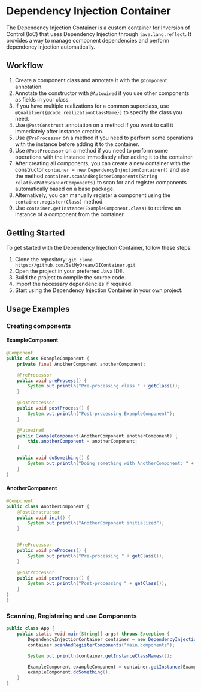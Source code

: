 # Dependency Injection Container

The Dependency Injection Container is a custom container for Inversion of Control (IoC) that uses Dependency Injection through `java.lang.reflect`. It provides a way to manage component dependencies and perform dependency injection automatically.

## Workflow

1. Create a component class and annotate it with the `@Component` annotation.
2. Annotate the constructor with `@Autowired` if you use other components as fields in your class.
3. If you have multiple realizations for a common superclass, use `@Qualifier({@code realizationClassName})` to specify the class you need.
4. Use `@PostConstruct` annotation on a method if you want to call it immediately after instance creation.
5. Use `@PreProcessor` on a method if you need to perform some operations with the instance before adding it to the container.
6. Use `@PostProcessor` on a method if you need to perform some operations with the instance immediately after adding it to the container.
7. After creating all components, you can create a new container with the constructor `container = new DependencyInjectionContainer()` and use the method `container.scanAndRegisterComponents(String relativePathScanForComponents)` to scan for and register components automatically based on a base package.
8. Alternatively, you can manually register a component using the `container.register(Class)` method.
9. Use `container.getInstance(ExampleComponent.class)` to retrieve an instance of a component from the container.

## Getting Started

To get started with the Dependency Injection Container, follow these steps:

1. Clone the repository: `git clone https://github.com/SetMyDream/DIContainer.git`
2. Open the project in your preferred Java IDE.
3. Build the project to compile the source code.
4. Import the necessary dependencies if required.
5. Start using the Dependency Injection Container in your own project.

## Usage Examples

### Creating components

#### ExampleComponent
```java
@Component
public class ExampleComponent {
    private final AnotherComponent anotherComponent;

    @PreProcessor
    public void preProcess() {
        System.out.println("Pre-processing class " + getClass());
    }

    @PostProcessor
    public void postProcess() {
        System.out.println("Post-processing ExampleComponent");
    }

    @Autowired
    public ExampleComponent(AnotherComponent anotherComponent) {
        this.anotherComponent = anotherComponent;
    }

    public void doSomething() {
        System.out.println("Doing something with AnotherComponent: " + anotherComponent);
    }
}
```

#### AnotherComponent
```java
@Component
public class AnotherComponent {
    @PostConstructor
    public void init() {
        System.out.println("AnotherComponent initialized");
    }


    @PreProcessor
    public void preProcess() {
        System.out.println("Pre-processing " + getClass());
    }

    @PostProcessor
    public void postProcess() {
        System.out.println("Post-processing " + getClass());
    }
}
}
```
### Scanning, Registering and use Components

```java
public class App {
    public static void main(String[] args) throws Exception {
        DependencyInjectionContainer container = new DependencyInjectionContainer();
        container.scanAndRegisterComponents("main.components");

        System.out.println(container.getInstanceClassNames());

        ExampleComponent exampleComponent = container.getInstance(ExampleComponent.class);
        exampleComponent.doSomething();
    }
}
```

